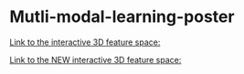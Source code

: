 # Mutli-modal-learning-poster


[Link to the interactive 3D feature space:](https://cgame1.github.io/Mutli-modal-learning-poster/index.html)

[Link to the NEW interactive 3D feature space:](https://cgame1.github.io/Mutli-modal-learning-poster/tsne.html)